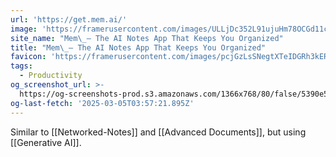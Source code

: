 ```yaml
---
url: 'https://get.mem.ai/'
image: 'https://framerusercontent.com/images/ULLjDc352L91ujuHm78OCGd11c.png'
site_name: "Mem\_– The AI Notes App That Keeps You Organized"
title: "Mem\_– The AI Notes App That Keeps You Organized"
favicon: 'https://framerusercontent.com/images/pcjGzLsSNegtXTeIDGRh3kERV4Y.png'
tags:
  - Productivity
og_screenshot_url: >-
  https://og-screenshots-prod.s3.amazonaws.com/1366x768/80/false/5390e5cc603274d497ea7c42566c921108e8f9a2d7b193155c17f74ac4e4577b.jpeg
og-last-fetch: '2025-03-05T03:57:21.895Z'
---
```

Similar to [[Networked-Notes]] and [[Advanced Documents]], but using [[Generative AI]].  
